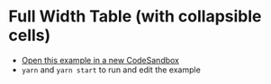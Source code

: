 # Full Width Table (with collapsible cells)

- [Open this example in a new CodeSandbox](https://codesandbox.io/s/github/tannerlinsley/react-table/tree/master/examples/full-width-table)
- `yarn` and `yarn start` to run and edit the example
